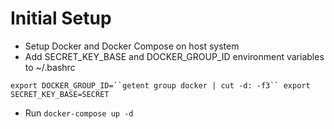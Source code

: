 # Initial Setup

* Setup Docker and Docker Compose on host system
* Add SECRET_KEY_BASE and DOCKER_GROUP_ID environment variables to ~/.bashrc

`
export DOCKER_GROUP_ID=``getent group docker | cut -d: -f3``
export SECRET_KEY_BASE=SECRET
`

* Run `docker-compose up -d`
